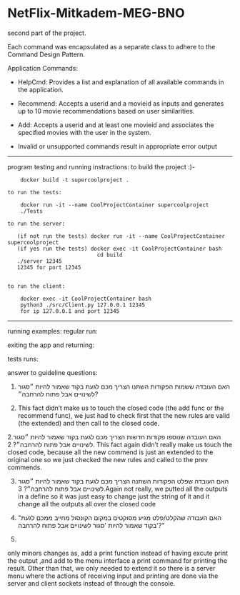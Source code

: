 # NetFlix-Mitkadem-MEG-BNO

second part of the project.

Each command was encapsulated as a separate class to adhere to the Command Design Pattern.

Application Commands:
- HelpCmd: Provides a list and explanation of all available commands in the application.

- Recommend: Accepts a userid and a movieid as inputs and generates up to 10 movie recommendations based on user similarities.

- Add: Accepts a userid and at least one movieid and associates the specified movies with the user in the system.

* Invalid or unsupported commands result in appropriate error output
-----------------------------------------------------------------------------------------------------------------------------------------

program testing and running instractions:
    to build the project :)-
    
        docker build -t supercoolproject .

    to run the tests:

        docker run -it --name CoolProjectContainer supercoolproject
        ./Tests

    to run the server:

       (if not run the tests) docker run -it --name CoolProjectContainer supercoolproject
       (if yes run the tests) docker exec -it CoolProjectContainer bash
                                cd build
       ./server 12345 
       12345 for port 12345


    to run the client:

        docker exec -it CoolProjectContainer bash
        python3 ./src/Client.py 127.0.0.1 12345
        for ip 127.0.0.1 and port 12345

-----------------------------------------------------------------------------------------------------------------------------------------



running examples:
regular run:


exiting the app and returning:

tests runs:




answer to guideline questions:
1. האם העובדה ששמות הפקודות השתנו הצריך מכם לגעת בקוד שאמור להיות ״סגור
   לשינויים אבל פתוח להרחבה״?

1. This fact didn’t make us to touch the closed code (the add func or the recommend func), 
we just had to check first that the new rules are valid (the extended) and then call to the closed code.


2.האם העובדה שנוספו פקודות חדשות הצריך מכם לגעת בקוד שאמור להיות ״סגור
לשינויים אבל פתוח להרחבה״?
2. This fact again didn’t really make us touch the closed code, 
because all the new commend is just an extended to the original one so we just checked the new rules and called to the prev commends.

3. האם העובדה שפלט הפקודות השתנה הצריך מכם לגעת בקוד שאמור להיות ״סגור
  לשינויים אבל פתוח להרחבה״?
3.Again not really, 
we putted all the outputs in a define so it was just easy to change just the string of it and it change all the outputs all over the closed code
  
4. "האם העבודה שהקלט/פלט מגיע מסוקטים במקום  הקונסול מחייב ממכם לגעת בקוד שאמור להיות 'סגור לשינויים אבל פתוח להרחבה'?"

4. 
only minors changes as, add a print function instead of having excute print the output ,and add to the menu interface a print command for printing the result.
Other than that, we only needed to extend it so there is a server menu where the actions of receiving input and printing are done via the server and client sockets instead of through the console.